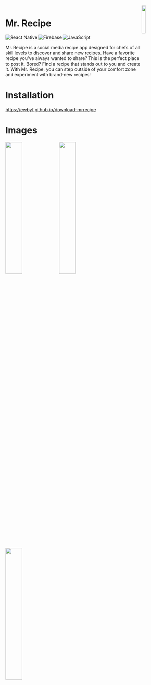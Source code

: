 <img src="https://imgur.com/TJHZSFe.png" align="right" width=15%>

# Mr. Recipe
![React Native](https://img.shields.io/badge/react_native-%2320232a.svg?style=for-the-badge&logo=react&logoColor=%2361DAFB)
![Firebase](https://img.shields.io/badge/Firebase-039BE5?style=for-the-badge&logo=Firebase&logoColor=white)
![JavaScript](https://img.shields.io/badge/javascript-%23323330.svg?style=for-the-badge&logo=javascript&logoColor=%23F7DF1E)

Mr. Recipe is a social media recipe app designed for chefs of all skill levels to discover and share new recipes. Have a favorite recipe you've always wanted to share? This is the perfect place to post it. Bored? Find a recipe that stands out to you and create it. With Mr. Recipe, you can step outside of your comfort zone and experiment with brand-new recipes!

# Installation
https://ewbyf.github.io/download-mrrecipe

# Images
<img src="https://imgur.com/kPgtfkk.png" width=32.5%>&nbsp;<img src="https://imgur.com/J8yLfin.png" width=32.5%>&nbsp;<img src="https://imgur.com/LG3LOxM.png" width=32.5%>

